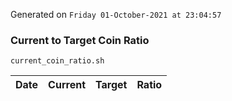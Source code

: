 Generated on `Friday 01-October-2021 at 23:04:57`

### Current to Target Coin Ratio
`current_coin_ratio.sh`

Date|Current|Target|Ratio
---|---|---|---
